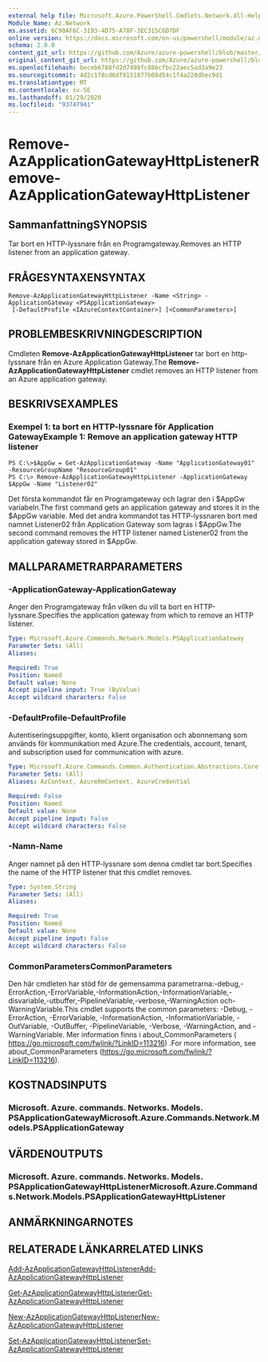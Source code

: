 ```yaml
---
external help file: Microsoft.Azure.PowerShell.Cmdlets.Network.dll-Help.xml
Module Name: Az.Network
ms.assetid: 6C90AF6C-3193-4D75-A78F-3EC315C6D7DF
online version: https://docs.microsoft.com/en-us/powershell/module/az.network/remove-azapplicationgatewayhttplistener
schema: 2.0.0
content_git_url: https://github.com/Azure/azure-powershell/blob/master/src/Network/Network/help/Remove-AzApplicationGatewayHttpListener.md
original_content_git_url: https://github.com/Azure/azure-powershell/blob/master/src/Network/Network/help/Remove-AzApplicationGatewayHttpListener.md
ms.openlocfilehash: beceb6788fd2d7498fc886cfbc22aec5ad3a9e23
ms.sourcegitcommit: 4d2c178cd6df9151877b08d54c1f4a228dbec9d1
ms.translationtype: MT
ms.contentlocale: sv-SE
ms.lasthandoff: 01/29/2020
ms.locfileid: "93747941"
---
```

# <span data-ttu-id="0ec95-101">Remove-AzApplicationGatewayHttpListener</span><span class="sxs-lookup"><span data-stu-id="0ec95-101">Remove-AzApplicationGatewayHttpListener</span></span>

## <span data-ttu-id="0ec95-102">Sammanfattning</span><span class="sxs-lookup"><span data-stu-id="0ec95-102">SYNOPSIS</span></span>
<span data-ttu-id="0ec95-103">Tar bort en HTTP-lyssnare från en Programgateway.</span><span class="sxs-lookup"><span data-stu-id="0ec95-103">Removes an HTTP listener from an application gateway.</span></span>

## <span data-ttu-id="0ec95-104">FRÅGESYNTAXEN</span><span class="sxs-lookup"><span data-stu-id="0ec95-104">SYNTAX</span></span>

```
Remove-AzApplicationGatewayHttpListener -Name <String> -ApplicationGateway <PSApplicationGateway>
 [-DefaultProfile <IAzureContextContainer>] [<CommonParameters>]
```

## <span data-ttu-id="0ec95-105">PROBLEMBESKRIVNING</span><span class="sxs-lookup"><span data-stu-id="0ec95-105">DESCRIPTION</span></span>
<span data-ttu-id="0ec95-106">Cmdleten **Remove-AzApplicationGatewayHttpListener** tar bort en http-lyssnare från en Azure Application Gateway.</span><span class="sxs-lookup"><span data-stu-id="0ec95-106">The **Remove-AzApplicationGatewayHttpListener** cmdlet removes an HTTP listener from an Azure application gateway.</span></span>

## <span data-ttu-id="0ec95-107">BESKRIVS</span><span class="sxs-lookup"><span data-stu-id="0ec95-107">EXAMPLES</span></span>

### <span data-ttu-id="0ec95-108">Exempel 1: ta bort en HTTP-lyssnare för Application Gateway</span><span class="sxs-lookup"><span data-stu-id="0ec95-108">Example 1: Remove an application gateway HTTP listener</span></span>
```
PS C:\>$AppGw = Get-AzApplicationGateway -Name "ApplicationGateway01" -ResourceGroupName "ResourceGroup01"
PS C:\> Remove-AzApplicationGatewayHttpListener -ApplicationGateway $AppGw -Name "Listener02"
```

<span data-ttu-id="0ec95-109">Det första kommandot får en Programgateway och lagrar den i $AppGw variabeln.</span><span class="sxs-lookup"><span data-stu-id="0ec95-109">The first command gets an application gateway and stores it in the $AppGw variable.</span></span>
<span data-ttu-id="0ec95-110">Med det andra kommandot tas HTTP-lyssnaren bort med namnet Listener02 från Application Gateway som lagras i $AppGw.</span><span class="sxs-lookup"><span data-stu-id="0ec95-110">The second command removes the HTTP listener named Listener02 from the application gateway stored in $AppGw.</span></span>

## <span data-ttu-id="0ec95-111">MALLPARAMETRAR</span><span class="sxs-lookup"><span data-stu-id="0ec95-111">PARAMETERS</span></span>

### <span data-ttu-id="0ec95-112">-ApplicationGateway</span><span class="sxs-lookup"><span data-stu-id="0ec95-112">-ApplicationGateway</span></span>
<span data-ttu-id="0ec95-113">Anger den Programgateway från vilken du vill ta bort en HTTP-lyssnare.</span><span class="sxs-lookup"><span data-stu-id="0ec95-113">Specifies the application gateway from which to remove an HTTP listener.</span></span>

```yaml
Type: Microsoft.Azure.Commands.Network.Models.PSApplicationGateway
Parameter Sets: (All)
Aliases:

Required: True
Position: Named
Default value: None
Accept pipeline input: True (ByValue)
Accept wildcard characters: False
```

### <span data-ttu-id="0ec95-114">-DefaultProfile</span><span class="sxs-lookup"><span data-stu-id="0ec95-114">-DefaultProfile</span></span>
<span data-ttu-id="0ec95-115">Autentiseringsuppgifter, konto, klient organisation och abonnemang som används för kommunikation med Azure.</span><span class="sxs-lookup"><span data-stu-id="0ec95-115">The credentials, account, tenant, and subscription used for communication with azure.</span></span>

```yaml
Type: Microsoft.Azure.Commands.Common.Authentication.Abstractions.Core.IAzureContextContainer
Parameter Sets: (All)
Aliases: AzContext, AzureRmContext, AzureCredential

Required: False
Position: Named
Default value: None
Accept pipeline input: False
Accept wildcard characters: False
```

### <span data-ttu-id="0ec95-116">-Namn</span><span class="sxs-lookup"><span data-stu-id="0ec95-116">-Name</span></span>
<span data-ttu-id="0ec95-117">Anger namnet på den HTTP-lyssnare som denna cmdlet tar bort.</span><span class="sxs-lookup"><span data-stu-id="0ec95-117">Specifies the name of the HTTP listener that this cmdlet removes.</span></span>

```yaml
Type: System.String
Parameter Sets: (All)
Aliases:

Required: True
Position: Named
Default value: None
Accept pipeline input: False
Accept wildcard characters: False
```

### <span data-ttu-id="0ec95-118">CommonParameters</span><span class="sxs-lookup"><span data-stu-id="0ec95-118">CommonParameters</span></span>
<span data-ttu-id="0ec95-119">Den här cmdleten har stöd för de gemensamma parametrarna:-debug,-ErrorAction,-ErrorVariable,-InformationAction,-InformationVariable,-disvariable,-utbuffer,-PipelineVariable,-verbose,-WarningAction och-WarningVariable.</span><span class="sxs-lookup"><span data-stu-id="0ec95-119">This cmdlet supports the common parameters: -Debug, -ErrorAction, -ErrorVariable, -InformationAction, -InformationVariable, -OutVariable, -OutBuffer, -PipelineVariable, -Verbose, -WarningAction, and -WarningVariable.</span></span> <span data-ttu-id="0ec95-120">Mer information finns i about_CommonParameters ( https://go.microsoft.com/fwlink/?LinkID=113216) .</span><span class="sxs-lookup"><span data-stu-id="0ec95-120">For more information, see about_CommonParameters (https://go.microsoft.com/fwlink/?LinkID=113216).</span></span>

## <span data-ttu-id="0ec95-121">KOSTNADS</span><span class="sxs-lookup"><span data-stu-id="0ec95-121">INPUTS</span></span>

### <span data-ttu-id="0ec95-122">Microsoft. Azure. commands. Networks. Models. PSApplicationGateway</span><span class="sxs-lookup"><span data-stu-id="0ec95-122">Microsoft.Azure.Commands.Network.Models.PSApplicationGateway</span></span>

## <span data-ttu-id="0ec95-123">VÄRDEN</span><span class="sxs-lookup"><span data-stu-id="0ec95-123">OUTPUTS</span></span>

### <span data-ttu-id="0ec95-124">Microsoft. Azure. commands. Networks. Models. PSApplicationGatewayHttpListener</span><span class="sxs-lookup"><span data-stu-id="0ec95-124">Microsoft.Azure.Commands.Network.Models.PSApplicationGatewayHttpListener</span></span>

## <span data-ttu-id="0ec95-125">ANMÄRKNINGAR</span><span class="sxs-lookup"><span data-stu-id="0ec95-125">NOTES</span></span>

## <span data-ttu-id="0ec95-126">RELATERADE LÄNKAR</span><span class="sxs-lookup"><span data-stu-id="0ec95-126">RELATED LINKS</span></span>

[<span data-ttu-id="0ec95-127">Add-AzApplicationGatewayHttpListener</span><span class="sxs-lookup"><span data-stu-id="0ec95-127">Add-AzApplicationGatewayHttpListener</span></span>](./Add-AzApplicationGatewayHttpListener.md)

[<span data-ttu-id="0ec95-128">Get-AzApplicationGatewayHttpListener</span><span class="sxs-lookup"><span data-stu-id="0ec95-128">Get-AzApplicationGatewayHttpListener</span></span>](./Get-AzApplicationGatewayHttpListener.md)

[<span data-ttu-id="0ec95-129">New-AzApplicationGatewayHttpListener</span><span class="sxs-lookup"><span data-stu-id="0ec95-129">New-AzApplicationGatewayHttpListener</span></span>](./New-AzApplicationGatewayHttpListener.md)

[<span data-ttu-id="0ec95-130">Set-AzApplicationGatewayHttpListener</span><span class="sxs-lookup"><span data-stu-id="0ec95-130">Set-AzApplicationGatewayHttpListener</span></span>](./Set-AzApplicationGatewayHttpListener.md)


